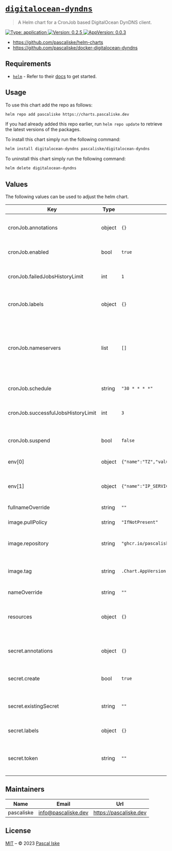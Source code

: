# [`digitalocean-dyndns`](https://charts.pascaliske.dev/charts/digitalocean-dyndns/)

> A Helm chart for a CronJob based DigitalOcean DynDNS client.

[![Type: application](https://img.shields.io/badge/Type-application-informational?style=flat-square) ](https://charts.pascaliske.dev/charts/digitalocean-dyndns/)[![Version: 0.2.5](https://img.shields.io/badge/Version-0.2.5-informational?style=flat-square) ](https://charts.pascaliske.dev/charts/digitalocean-dyndns/)[![AppVersion: 0.0.3](https://img.shields.io/badge/AppVersion-0.0.3-informational?style=flat-square) ](https://charts.pascaliske.dev/charts/digitalocean-dyndns/)

* <https://github.com/pascaliske/helm-charts>
* <https://github.com/pascaliske/docker-digitalocean-dyndns>

## Requirements

- [`helm`](https://helm.sh) - Refer to their [docs](https://helm.sh/docs) to get started.

## Usage

To use this chart add the repo as follows:

```sh
helm repo add pascaliske https://charts.pascaliske.dev
```

If you had already added this repo earlier, run `helm repo update` to retrieve the latest versions of the packages.

To install this chart simply run the following command:

```sh
helm install digitalocean-dyndns pascaliske/digitalocean-dyndns
```

To uninstall this chart simply run the following command:

```sh
helm delete digitalocean-dyndns
```

## Values

The following values can be used to adjust the helm chart.

| Key | Type | Default | Description |
|-----|------|---------|-------------|
| cronJob.annotations | object | `{}` | Additional annotations for the cronjob object. |
| cronJob.enabled | bool | `true` | Create a cron job to update the DNS zone. |
| cronJob.failedJobsHistoryLimit | int | `1` | The number of failed finished jobs to retain. |
| cronJob.labels | object | `{}` | Additional labels for the cronjob object. |
| cronJob.nameservers | list | `[]` | The nameservers used to resolve ip service domain. Leave empty to inherit from cluster/node. |
| cronJob.schedule | string | `"30 * * * *"` | Update schedule for the cron job. |
| cronJob.successfulJobsHistoryLimit | int | `3` | The number of successful finished jobs to retain. |
| cronJob.suspend | bool | `false` | Enable/disable the cron job schedule quickly. |
| env[0] | object | `{"name":"TZ","value":"UTC"}` | Timezone for the container. |
| env[1] | object | `{"name":"IP_SERVICE","value":"ifconfig.co"}` | The IP service used to determine the current public IP. |
| fullnameOverride | string | `""` |  |
| image.pullPolicy | string | `"IfNotPresent"` | The pull policy for the deployment. |
| image.repository | string | `"ghcr.io/pascaliske/digitalocean-dyndns"` | The repository to pull the image from. |
| image.tag | string | `.Chart.AppVersion` | The docker tag, if left empty chart's appVersion will be used. |
| nameOverride | string | `""` |  |
| resources | object | `{}` | Compute resources used by the container. More info [here](https://kubernetes.io/docs/concepts/configuration/manage-resources-containers/). |
| secret.annotations | object | `{}` | Additional annotations for the secret object. |
| secret.create | bool | `true` | Create a new secret containing the token. |
| secret.existingSecret | string | `""` | Use an existing secret to store the token. |
| secret.labels | object | `{}` | Additional labels for the secret object. |
| secret.token | string | `""` | Token used when not using an existing secret. |

## Maintainers

| Name | Email | Url |
| ---- | ------ | --- |
| pascaliske | <info@pascaliske.dev> | <https://pascaliske.dev> |

## License

[MIT](../LICENSE.md) – © 2023 [Pascal Iske](https://pascaliske.dev)
